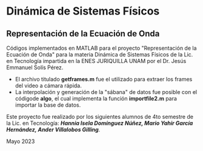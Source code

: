 # Dinámica de Sistemas Físicos 
## Representación de la Ecuación de Onda
Códigos implementados en MATLAB para el proyecto "Representación de la Ecuación de Onda" para la materia Dinámica de Sistemas Físicos de la Lic. en Tecnología impartida en la ENES JURIQUILLA UNAM por el Dr. Jesús Emmanuel Solís Pérez.

- El archivo titulado **getframes.m** fue el utilizado para extraer los frames del video a cámara rápida.
- La interpolación y generación de la "sábana" de datos fue posible con el códigode **algo**, el cual implementa la función **importfile2.m** para importar la base de datos. 
 

Este proyecto fue realizado por los siguientes alumnos de 4to semestre de la Lic. en Tecnología: 
***Hannia Isela Domínguez Núñez, Mario Yahir García Hernández, Ander Villalobos Gilling***.

Mayo 2023
